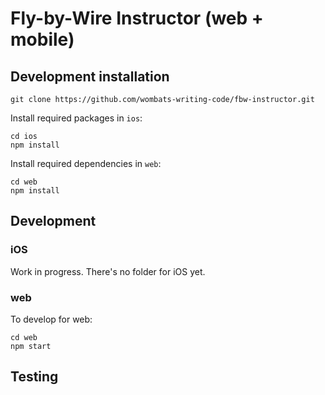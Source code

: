 
# Fly-by-Wire Instructor (web + mobile)


## Development installation
```
git clone https://github.com/wombats-writing-code/fbw-instructor.git
```

Install required packages in `ios`:
```
cd ios
npm install
```

Install required dependencies in `web`:
```
cd web
npm install
```

## Development

### iOS
Work in progress. There's no folder for iOS yet.

### web
To develop for web:
```
cd web
npm start
```

## Testing
